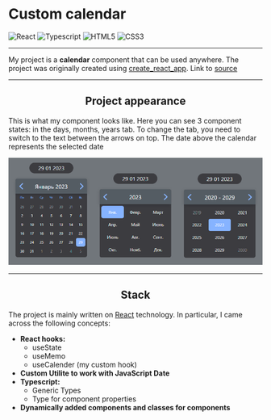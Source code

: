 # **Custom calendar**

![React](https://img.shields.io/badge/react-555.svg?style=for-the-badge&logo=react&logoColor=%#61DAFB) 
![Typescript](https://img.shields.io/badge/typescript-3178C6.svg?style=for-the-badge&logo=typescript&logoColor=fff) 
![HTML5](https://img.shields.io/badge/html5-%23E34F26.svg?style=for-the-badge&logo=html5&logoColor=white) 
![CSS3](https://img.shields.io/badge/css3-%231572B6.svg?style=for-the-badge&logo=css3&logoColor=white) 

___
    
My project is a **calendar** component that can be used anywhere. The project was originally created using [create_react_app](https://create-react-app.dev). Link to [source](https://youtu.be/B8F9_IVgipw)

____

**<h2 align='center'>Project appearance</h2>**

This is what my component looks like. Here you can see 3 component states: in the days, months, years tab. To change the tab, you need to switch to the text between the arrows on top. The date above the calendar represents the selected date

![calender](public/calendar.png)

____

**<h2 align='center'>Stack</h2>**

The project is mainly written on [React](https://reactjs.org/) technology. In particular, I came across the following concepts:

- **React hooks:**
  - useState
  - useMemo
  - useCalender (my custom hook)
- **Custom Utilite to work with JavaScript Date**
- **Typescript:**
  - Generic Types
  - Type for component properties
- **Dynamically added components and classes for components**